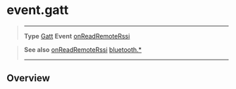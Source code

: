 # event.gatt

> --------------------- ------------------------------------------------------------------------------------------
> __Type__              [Gatt](/plugin/bluetooth/type/Gatt/)
> __Event__             [onReadRemoteRssi](/plugin/bluetooth/type/Gatt/event/onReadRemoteRssi/)


> __See also__          [onReadRemoteRssi](/plugin/bluetooth/type/Gatt/event/onReadRemoteRssi/)
>						[bluetooth.*](/plugin/bluetooth/)
> --------------------- ------------------------------------------------------------------------------------------

## Overview